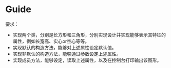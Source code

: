 # Guide

要求：

- 实现两个类，分别是长方形和三角形，分别实现设计并实现能够表示其特征的属性，例如长宽高、实心or空心等等。
- 实现默认的构造方法，能够对上述属性设定默认值。
- 实现非默认的构造方法，能够通过参数设定上述属性。
- 实现成员方法，能够设定，读取上述属性，以及在控制台打印输出该图形。